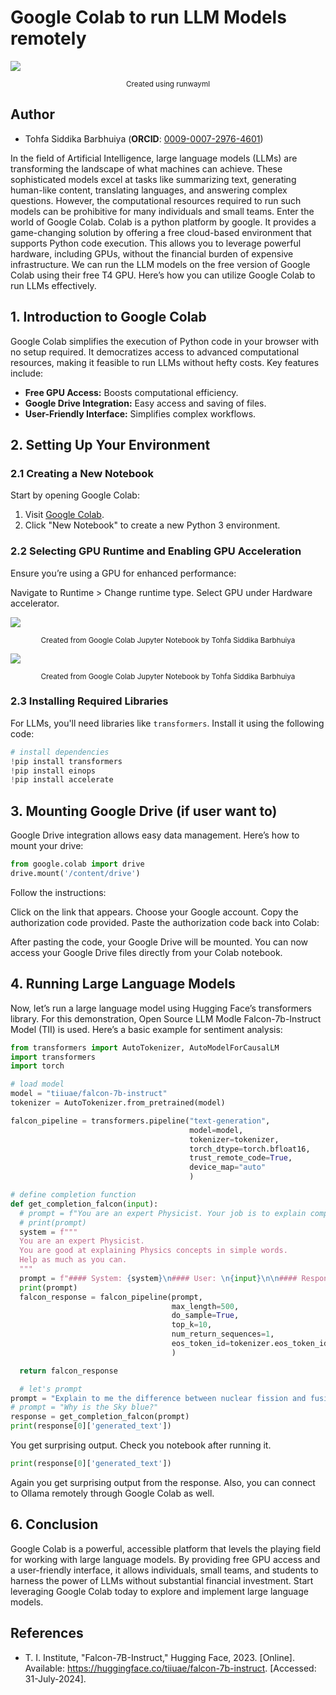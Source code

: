 # Google Colab to run LLM Models remotely

![](https://cdn.jsdelivr.net/gh/data-community-of-practice/AI-Graph-Obsidian/img/Google_Colab.png)
<div align="center"><small>Created using runwayml</small></div>

## Author  
- Tohfa Siddika Barbhuiya (**ORCID**: [0009-0007-2976-4601](https://orcid.org/0009-0007-2976-4601))  

In the field of Artificial Intelligence, large language models (LLMs) are transforming the landscape of what machines can achieve. These sophisticated models excel at tasks like summarizing text, generating human-like content, translating languages, and answering complex questions. However, the computational resources required to run such models can be prohibitive for many individuals and small teams.
Enter the world of Google Colab.
Colab is a python platform by google. It provides a game-changing solution by offering a free cloud-based environment that supports Python code execution. This allows you to leverage powerful hardware, including GPUs, without the financial burden of expensive infrastructure. We can run the LLM models on the free version of Google Colab using their free T4 GPU. Here’s how you can utilize Google Colab to run LLMs effectively.

## 1. Introduction to Google Colab

Google Colab simplifies the execution of Python code in your browser with no setup required. It democratizes access to advanced computational resources, making it feasible to run LLMs without hefty costs. Key features include:

- **Free GPU Access:** Boosts computational efficiency.
- **Google Drive Integration:** Easy access and saving of files.
- **User-Friendly Interface:** Simplifies complex workflows.

## 2. Setting Up Your Environment

### 2.1 Creating a New Notebook

Start by opening Google Colab:

1. Visit [Google Colab](https://colab.research.google.com/).
2. Click "New Notebook" to create a new Python 3 environment.

### 2.2 Selecting GPU Runtime and Enabling GPU Acceleration
Ensure you’re using a GPU for enhanced performance:

Navigate to Runtime > Change runtime type.
Select GPU under Hardware accelerator.

![](https://cdn.jsdelivr.net/gh/data-community-of-practice/AI-Graph-Obsidian/img/Runtime_type.png)

<div align="center"><small>Created from Google Colab Jupyter Notebook by Tohfa Siddika Barbhuiya</small></div>

![](https://cdn.jsdelivr.net/gh/data-community-of-practice/AI-Graph-Obsidian/img/GPU_Selection.png)

<div align="center"><small>Created from Google Colab Jupyter Notebook by Tohfa Siddika Barbhuiya</small></div>


### 2.3 Installing Required Libraries

For LLMs, you'll need libraries like `transformers`. Install it using the following code:

```python
# install dependencies
!pip install transformers
!pip install einops
!pip install accelerate
```

## 3. Mounting Google Drive (if user want to)
Google Drive integration allows easy data management. Here’s how to mount your drive:

```python
from google.colab import drive
drive.mount('/content/drive')

```
Follow the instructions:

Click on the link that appears.
Choose your Google account.
Copy the authorization code provided.
Paste the authorization code back into Colab:

After pasting the code, your Google Drive will be mounted.
You can now access your Google Drive files directly from your Colab notebook.

## 4. Running Large Language Models
Now, let’s run a large language model using Hugging Face’s transformers library. For this demonstration, Open Source LLM Modle Falcon-7b-Instruct Model (TII) is used. Here’s a basic example for sentiment analysis:

```python
from transformers import AutoTokenizer, AutoModelForCausalLM
import transformers
import torch

# load model
model = "tiiuae/falcon-7b-instruct"
tokenizer = AutoTokenizer.from_pretrained(model)

falcon_pipeline = transformers.pipeline("text-generation",
                                        model=model,
                                        tokenizer=tokenizer,
                                        torch_dtype=torch.bfloat16,
                                        trust_remote_code=True,
                                        device_map="auto"
                                        )
```

```python
# define completion function
def get_completion_falcon(input):
  # prompt = f"You are an expert Physicist. Your job is to explain complex Physics concepts in simple words. \n{input}"
  # print(prompt)
  system = f"""
  You are an expert Physicist.
  You are good at explaining Physics concepts in simple words.
  Help as much as you can.
  """
  prompt = f"#### System: {system}\n#### User: \n{input}\n\n#### Response from falcon-7b-instruct:"
  print(prompt)
  falcon_response = falcon_pipeline(prompt,
                                    max_length=500,
                                    do_sample=True,
                                    top_k=10,
                                    num_return_sequences=1,
                                    eos_token_id=tokenizer.eos_token_id,
                                    )

  return falcon_response
```

```python
  # let's prompt
prompt = "Explain to me the difference between nuclear fission and fusion."
# prompt = "Why is the Sky blue?"
response = get_completion_falcon(prompt)
print(response[0]['generated_text'])
```
You get surprising output. Check you notebook after running it.
```python
print(response[0]['generated_text'])
```
Again you get surprising output from the response.
Also, you can connect to Ollama remotely through Google Colab as well.

## 6. Conclusion
Google Colab is a powerful, accessible platform that levels the playing field for working with large language models. By providing free GPU access and a user-friendly interface, it allows individuals, small teams, and students to harness the power of LLMs without substantial financial investment. Start leveraging Google Colab today to explore and implement large language models.

## References
- T. I. Institute, "Falcon-7B-Instruct," Hugging Face, 2023. [Online]. Available: https://huggingface.co/tiiuae/falcon-7b-instruct. [Accessed: 31-July-2024].
